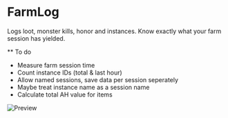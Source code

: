 # FarmLog
Logs loot, monster kills, honor and instances. Know exactly what your farm session has yielded.

** To do
* Measure farm session time
* Count instance IDs (total & last hour)
* Allow named sessions, save data per session seperately
* Maybe treat instance name as a session name
* Calculate total AH value for items

![Preview](https://github.com/E1ila/FarmLog/blob/master/Preview.png)

